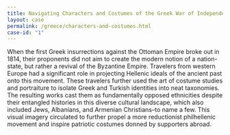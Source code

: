 ```yaml
---
title: Navigating Characters and Costumes of the Greek War of Independence
layout: case
permalink: /greece/characters-and-costumes.html
case-id: "1"
---
```


When the first Greek insurrections against the Ottoman
Empire broke out in 1814, their proponents did not aim
to create the modern notion of a nation-state, but
rather a revival of the Byzantine Empire. Travelers
from western Europe had a significant role in
projecting Hellenic ideals of the ancient past onto
this movement. These travelers further used the art of
costume studies and portraiture to isolate Greek and
Turkish identities into neat taxonomies. The resulting
works cast them as fundamentally opposed ethnicities
despite their entangled histories in this diverse
cultural landscape, which also included Jews,
Albanians, and Armenian Christians–to name a few. This
visual imagery circulated to further propel a more
reductionist philhellenic movement and inspire
patriotic costumes donned by supporters abroad.
